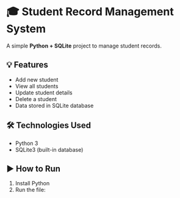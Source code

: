# 🎓 Student Record Management System

A simple **Python + SQLite** project to manage student records.

## 💡 Features
- Add new student
- View all students
- Update student details
- Delete a student
- Data stored in SQLite database

## 🛠️ Technologies Used
- Python 3
- SQLite3 (built-in database)

## ▶️ How to Run
1. Install Python
2. Run the file:
